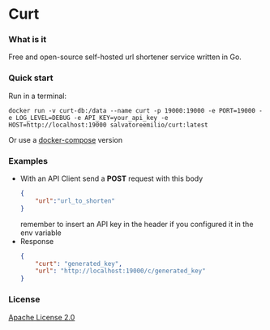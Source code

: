 # Curt

### What is it

Free and open-source self-hosted url shortener service written in Go.

### Quick start

Run in a terminal:

```docker
docker run -v curt-db:/data --name curt -p 19000:19000 -e PORT=19000 -e LOG_LEVEL=DEBUG -e API_KEY=your_api_key -e HOST=http://localhost:19000 salvatoreemilio/curt:latest
```

Or use a [docker-compose](./examples/compose.yaml) version

### Examples

- With an API Client send a **POST** request with this body
  ```JSON
  {
      "url":"url_to_shorten"
  }
  ```
  remember to insert an API key in the header if you configured it in the env variable
- Response
  ```JSON
  {
      "curt": "generated_key",
      "url": "http://localhost:19000/c/generated_key"
  }
  ```

### License

[Apache License 2.0](https://raw.githubusercontent.com/salvatore-081/curt/main/LICENSE)
